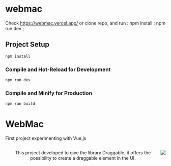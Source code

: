 # webmac
Check https://webmac.vercel.app/ or clone repo, and run : npm install ; npm run dev ; 

## Project Setup

```sh
npm install
```

### Compile and Hot-Reload for Development

```sh
npm run dev
```

### Compile and Minify for Production

```sh
npm run build
```


<h1>WebMac</h1>

<p>First project experimenting with Vue.js</p>
<div style="display:flex;text-align:center;justify-content:center">
<br><br>


This project developed to give the library Draggable, it offers the possibility to create a draggable element in the UI.


<p align="center">
  <img src="https://user-images.githubusercontent.com/55606953/227805129-fbd306fe-c5be-46a1-a4d9-879960df214b.gif">
</p>

